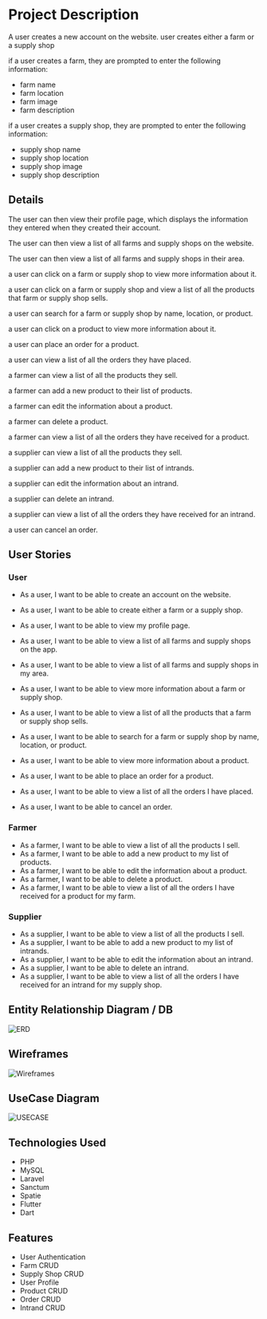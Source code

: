 # Project Description

A user creates a new account on the website.
user creates either a farm or a supply shop

if a user creates a farm, they are prompted to enter the following information:

- farm name
- farm location
- farm image
- farm description

if a user creates a supply shop, they are prompted to enter the following information:

- supply shop name
- supply shop location
- supply shop image
- supply shop description

## Details

The user can then view their profile page, which displays the information they entered when they created their account.

The user can then view a list of all farms and supply shops on the website.

The user can then view a list of all farms and supply shops in their area.

a user can click on a farm or supply shop to view more information about it.

a user can click on a farm or supply shop and view a list of all the products that farm or supply shop sells.

a user can search for a farm or supply shop by name, location, or product.

a user can click on a product to view more information about it.

a user can place an order for a product.

a user can view a list of all the orders they have placed.

a farmer can view a list of all the products they sell.

a farmer can add a new product to their list of products.

a farmer can edit the information about a product.

a farmer can delete a product.

a farmer can view a list of all the orders they have received for a product.

a supplier can view a list of all the products they sell.

a supplier can add a new product to their list of intrands.

a supplier can edit the information about an intrand.

a supplier can delete an intrand.

a supplier can view a list of all the orders they have received for an intrand.

a user can cancel an order.

## User Stories

### User

- As a user, I want to be able to create an account on the website.

- As a user, I want to be able to create either a farm or a supply shop.

- As a user, I want to be able to view my profile page.

- As a user, I want to be able to view a list of all farms and supply shops on the app.

- As a user, I want to be able to view a list of all farms and supply shops in my area.
- As a user, I want to be able to view more information about a farm or supply shop.
- As a user, I want to be able to view a list of all the products that a farm or supply shop sells.
- As a user, I want to be able to search for a farm or supply shop by name, location, or product.
- As a user, I want to be able to view more information about a product.
- As a user, I want to be able to place an order for a product.
- As a user, I want to be able to view a list of all the orders I have placed.
- As a user, I want to be able to cancel an order.

### Farmer

- As a farmer, I want to be able to view a list of all the products I sell.
- As a farmer, I want to be able to add a new product to my list of products.
- As a farmer, I want to be able to edit the information about a product.
- As a farmer, I want to be able to delete a product.
- As a farmer, I want to be able to view a list of all the orders I have received for a product for my farm.

### Supplier

- As a supplier, I want to be able to view a list of all the products I sell.
- As a supplier, I want to be able to add a new product to my list of intrands.
- As a supplier, I want to be able to edit the information about an intrand.
- As a supplier, I want to be able to delete an intrand.
- As a supplier, I want to be able to view a list of all the orders I have received for an intrand for my supply shop.

<!-- convert above to markdown -->

## Entity Relationship Diagram / DB

![ERD](https://github.com/andrew21-mch/farmtome_api/main/public/farm_to_me.png)

## Wireframes

![Wireframes](https://somwthing.com)

## UseCase Diagram

![USECASE](https://somwthing.com)

## Technologies Used

- PHP
- MySQL
- Laravel
- Sanctum
- Spatie
- Flutter
- Dart

## Features

- User Authentication
- Farm CRUD
- Supply Shop CRUD
- User Profile
- Product CRUD
- Order CRUD
- Intrand CRUD
